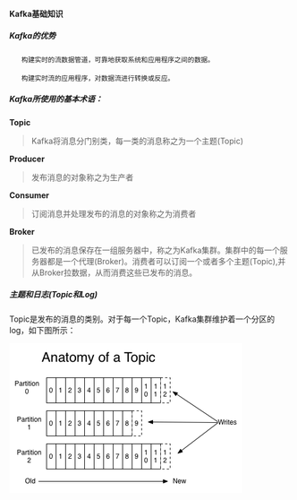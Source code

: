 #### Kafka基础知识

##### Kafka的优势

```
   构建实时的流数据管道，可靠地获取系统和应用程序之间的数据。

   构建实时流的应用程序，对数据流进行转换或反应。
```

##### Kafka所使用的基本术语：

**Topic**

> Kafka将消息分门别类，每一类的消息称之为一个主题\(Topic\)

**Producer**

> 发布消息的对象称之为生产者

**Consumer**

> 订阅消息并处理发布的消息的对象称之为消费者

**Broker**

> 已发布的消息保存在一组服务器中，称之为Kafka集群。集群中的每一个服务器都是一个代理\(Broker\)。消费者可以订阅一个或者多个主题\(Topic\),并从Broker拉数据，从而消费这些已发布的消息。

##### 主题和日志\(Topic和Log\)

Topic是发布的消息的类别。对于每一个Topic，Kafka集群维护着一个分区的log，如下图所示：

![](/bigdata/kafka/img/topic1.png)




